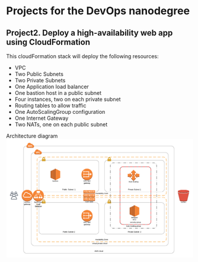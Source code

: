 # Projects for the DevOps nanodegree

## Project2. Deploy a high-availability web app using CloudFormation

This cloudFormation stack will deploy the following resources:

- VPC
- Two Public Subnets
- Two Private Subnets
- One Application load balancer
- One bastion host in a public subnet
- Four instances, two on each private subnet
- Routing tables to allow traffic
- One AutoScalingGroup configuration
- One Internet Gateway
- Two NATs, one on each public subnet

Architecture diagram
![Architecture](project2/doc/diagram.png)
